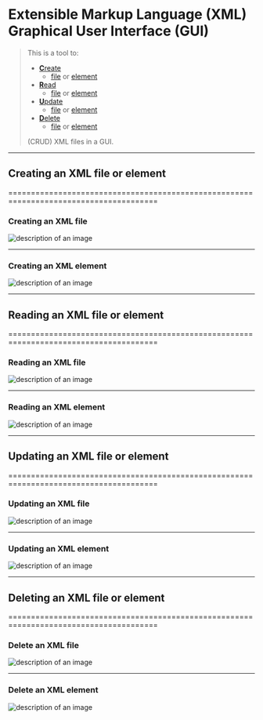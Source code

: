 # E**x**tensible **M**arkup **L**anguage (XML) **G**raphical **U**ser **I**nterface (GUI)

> This is a tool to:
>
> - [**C**reate](#create)
>   - [file](#create-f) or [element](#create-e)
> - [**R**ead](#read)
>   - [file](#read-f) or [element](#read-e)
> - [**U**pdate](#update)
>   - [file](#update-f) or [element](#update-e)
> - [**D**elete](#delete)
>   - [file](#delete-f) or [element](#delete-e)
>
> (CRUD) XML files in a GUI.

---

<a id="create"></a>

## Creating an XML file or element

=======================================================================================
<a id="create-f"></a>

### Creating an XML file

![description of an image](images/example.jpg)

---

<a id="create-e"></a>

### Creating an XML element

![description of an image](images/example.jpg)

---

<a id="read"></a>

## Reading an XML file or element

=======================================================================================
<a id="read-f"></a>

### Reading an XML file

![description of an image](images/example.jpg)

---

<a id="read-e"></a>

### Reading an XML element

![description of an image](images/example.jpg)

---

<a id="update"></a>

## Updating an XML file or element

=======================================================================================
<a id="update-f"></a>

### Updating an XML file

![description of an image](images/example.jpg)

---

<a id="update-e"></a>

### Updating an XML element

![description of an image](images/example.jpg)

---

<a id="delete"></a>

## Deleting an XML file or element

=======================================================================================
<a id="delete-f"></a>

### Delete an XML file

![description of an image](images/example.jpg)

---

<a id="delete-e"></a>

### Delete an XML element

![description of an image](images/example.jpg)

